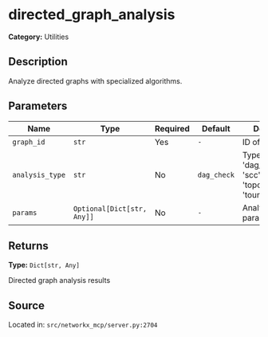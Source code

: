 # directed_graph_analysis

**Category:** Utilities

## Description

Analyze directed graphs with specialized algorithms.

## Parameters

| Name | Type | Required | Default | Description |
|------|------|----------|---------|-------------|
| `graph_id` | `str` | Yes | `-` | ID of the graph |
| `analysis_type` | `str` | No | `dag_check` | Type - 'dag_check', 'scc', 'topological_sort', 'tournament', |
| `params` | `Optional[Dict[str, Any]]` | No | `-` | Analysis-specific parameters |

## Returns

**Type:** `Dict[str, Any]`

Directed graph analysis results

## Source

Located in: `src/networkx_mcp/server.py:2704`
